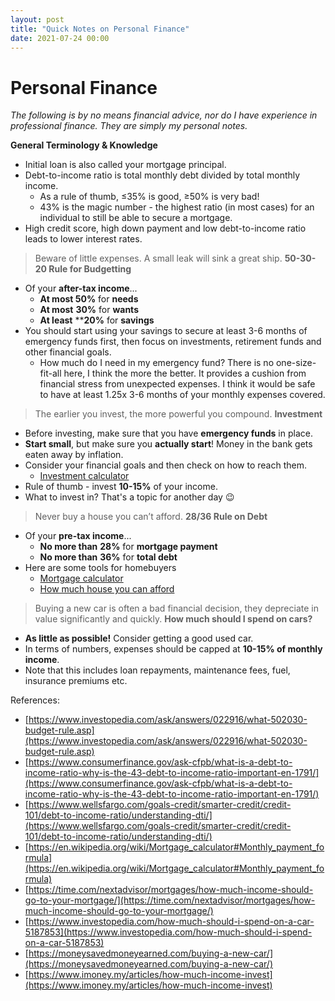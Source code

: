```yaml
---
layout: post
title: "Quick Notes on Personal Finance"
date: 2021-07-24 00:00
---
```


# Personal Finance
*The following is by no means financial advice, nor do I have experience in professional finance. They are simply my personal notes.*


**General Terminology & Knowledge**
- Initial loan is also called your mortgage principal.
- Debt-to-income ratio is total monthly debt divided by total monthly income.
    - As a rule of thumb, ≤35% is good, ≥50% is very bad!
    - 43% is the magic number - the highest ratio (in most cases) for an individual to still be able to secure a mortgage.
- High credit score, high down payment and low debt-to-income ratio leads to lower interest rates.


> Beware of little expenses. A small leak will sink a great ship.
 **50-30-20 Rule for Budgetting**
- Of your **after-tax income**...
    - **At most 50%** for **needs**
    - **At most** **30%** for **wants**
    - **At least** ****20%** for **savings**
- You should start using your savings to secure at least 3-6 months of emergency funds first, then focus on investments, retirement funds and other financial goals.
    - How much do I need in my emergency fund?
    There is no one-size-fit-all here, I think the more the better. It provides a cushion from financial stress from unexpected expenses. I think it would be safe to have at least 1.25x 3-6 months of your monthly expenses covered.


> The earlier you invest, the more powerful you compound.
**Investment**
- Before investing, make sure that you have **emergency funds** in place.
- **Start small**, but make sure you **actually start**! Money in the bank gets eaten away by inflation.
- Consider your financial goals and then check on how to reach them.
    - [Investment calculator](https://www.calculator.net/investment-calculator.html)
- Rule of thumb - invest **10-15%** of your income.
- What to invest in? That's a topic for another day 😉


> Never buy a house you can’t afford.
**28/36 Rule on Debt**
- Of your **pre-tax income**...
    - **No more than** **28%** for **mortgage payment**
    - **No more than** **36%** for **total debt**
- Here are some tools for homebuyers
    - [Mortgage calculator](https://time.com/nextadvisor/calculators/mortgage-calculator/)
    - [How much house you can afford](https://time.com/nextadvisor/calculators/mortgage-calculator/)


> Buying a new car is often a bad financial decision, they depreciate in value significantly and quickly.
**How much should I spend on cars?**
- **As little as possible!** Consider getting a good used car.
- In terms of numbers, expenses should be capped at **10-15% of monthly income**.
- Note that this includes loan repayments, maintenance fees, fuel, insurance premiums etc.


References:
- [https://www.investopedia.com/ask/answers/022916/what-502030-budget-rule.asp](https://www.investopedia.com/ask/answers/022916/what-502030-budget-rule.asp)
- [https://www.consumerfinance.gov/ask-cfpb/what-is-a-debt-to-income-ratio-why-is-the-43-debt-to-income-ratio-important-en-1791/](https://www.consumerfinance.gov/ask-cfpb/what-is-a-debt-to-income-ratio-why-is-the-43-debt-to-income-ratio-important-en-1791/)
- [https://www.wellsfargo.com/goals-credit/smarter-credit/credit-101/debt-to-income-ratio/understanding-dti/](https://www.wellsfargo.com/goals-credit/smarter-credit/credit-101/debt-to-income-ratio/understanding-dti/)
- [https://en.wikipedia.org/wiki/Mortgage_calculator#Monthly_payment_formula](https://en.wikipedia.org/wiki/Mortgage_calculator#Monthly_payment_formula)
- [https://time.com/nextadvisor/mortgages/how-much-income-should-go-to-your-mortgage/](https://time.com/nextadvisor/mortgages/how-much-income-should-go-to-your-mortgage/)
- [https://www.investopedia.com/how-much-should-i-spend-on-a-car-5187853](https://www.investopedia.com/how-much-should-i-spend-on-a-car-5187853)
- [https://moneysavedmoneyearned.com/buying-a-new-car/](https://moneysavedmoneyearned.com/buying-a-new-car/)
- [https://www.imoney.my/articles/how-much-income-invest](https://www.imoney.my/articles/how-much-income-invest)
